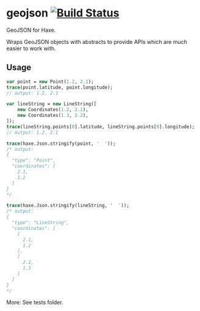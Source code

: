 # geojson [![Build Status](https://travis-ci.org/kevinresol/geojson.svg?branch=master)](https://travis-ci.org/kevinresol/geojson)

GeoJSON for Haxe. 

Wraps GeoJSON objects with abstracts to provide APIs which are much easier to work with.

## Usage

```haxe
var point = new Point(1.2, 2.1);
trace(point.latitude, point.longitude);
// output: 1.2, 2.1

var lineString = new LineString([
	new Coordinates(1.2, 2.1),
	new Coordinates(1.3, 2.2),
]);
trace(lineString.points[0].latitude, lineString.points[0].longitude);
// output: 1.2, 2.1

trace(haxe.Json.stringify(point, '  '));
/* output:
{
  "type": "Point",
  "coordinates": [
    2.1,
    1.2
  ]
}
*/

trace(haxe.Json.stringify(lineString, '  '));
/* output:
{
  "type": "LineString",
  "coordinates": [
    [
      2.1,
      1.2
    ],
    [
      2.2,
      1.3
    ]
  ]
}
*/
```

More: See tests folder.